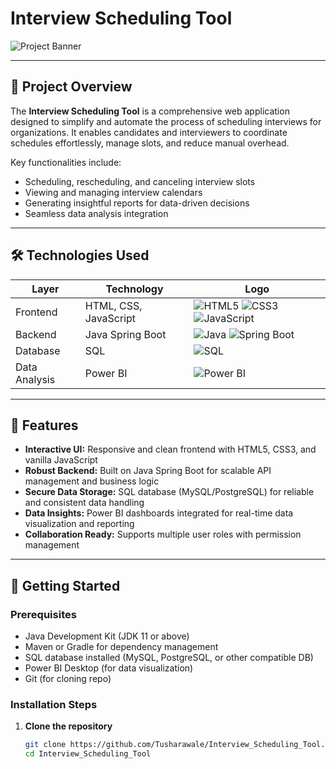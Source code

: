# Interview Scheduling Tool

![Project Banner](https://img.shields.io/badge/Interview%20Scheduling%20Tool-blueviolet?style=for-the-badge&logo=appveyor)

---

## 📖 Project Overview

The **Interview Scheduling Tool** is a comprehensive web application designed to simplify and automate the process of scheduling interviews for organizations. It enables candidates and interviewers to coordinate schedules effortlessly, manage slots, and reduce manual overhead.

Key functionalities include:

- Scheduling, rescheduling, and canceling interview slots
- Viewing and managing interview calendars
- Generating insightful reports for data-driven decisions
- Seamless data analysis integration

---

## 🛠️ Technologies Used

| Layer         | Technology             | Logo                                            |
|---------------|------------------------|------------------------------------------------|
| Frontend      | HTML, CSS, JavaScript  | ![HTML5](https://cdn.jsdelivr.net/gh/devicons/devicon/icons/html5/html5-original.svg) ![CSS3](https://cdn.jsdelivr.net/gh/devicons/devicon/icons/css3/css3-original.svg) ![JavaScript](https://cdn.jsdelivr.net/gh/devicons/devicon/icons/javascript/javascript-original.svg) |
| Backend       | Java Spring Boot       | ![Java](https://cdn.jsdelivr.net/gh/devicons/devicon/icons/java/java-original.svg) ![Spring Boot](.svg) |
| Database      | SQL                    | ![SQL](https://cdn.jsdelivr.net/gh/devicons/devicon/icons/mysql/mysql-original.svg) |
| Data Analysis | Power BI               | ![Power BI](.svg) |

---

## 🚀 Features

- **Interactive UI:** Responsive and clean frontend with HTML5, CSS3, and vanilla JavaScript
- **Robust Backend:** Built on Java Spring Boot for scalable API management and business logic
- **Secure Data Storage:** SQL database (MySQL/PostgreSQL) for reliable and consistent data handling
- **Data Insights:** Power BI dashboards integrated for real-time data visualization and reporting
- **Collaboration Ready:** Supports multiple user roles with permission management

---

## 🔧 Getting Started

### Prerequisites

- Java Development Kit (JDK 11 or above)
- Maven or Gradle for dependency management
- SQL database installed (MySQL, PostgreSQL, or other compatible DB)
- Power BI Desktop (for data visualization)
- Git (for cloning repo)

### Installation Steps

1. **Clone the repository**
   ```bash
   git clone https://github.com/Tusharawale/Interview_Scheduling_Tool.git
   cd Interview_Scheduling_Tool
